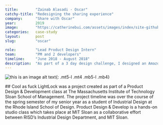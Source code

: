 ```yaml
---
title:        "Zainab Alasadi · Oscar"
catchy-title: "Redesigning the sharing experience"
company:      "Share with Oscar"
year:         2019
image:        "https://catherinebui.com/assets/images/index/site-github.png"
categories:   case-study
layout:       post
slug:         "oscar"

role:         "Lead Product Design Intern"
team:         "PM and 2 developers"
timeline:     "June 2018 - August 2018"
description:  "As part of a 3 day design challenge, I designed an Amazon Alexa extension, Playlist Mixer that takes the knowledge base from a users Amazon Music account and humanises music suggestions through Alexa, closing the gap between the two Amazon native products and exploring the untapped market of custom playlist makers."
---
```


![this is an image alt text](https://d1nu0gr0bkbcfc.cloudfront.net/images/wallpapers/group.png){: .mt5-l .mt4 .mb5-l .mb4}


<div class="{{ site.site-case-margin }}" markdown="1">
## Cool as fuck
LightLock was a project created as part of a Product Design & Development class at The Massachusetts Institute of Technology Sloan School of Management. The project timeline was over the course of the spring semester of my senior year as a student of Industrial Design at the Rhode Island School of Design. Product Design & Develop is a hands-on studio class which takes place at MIT Sloan as a collaborative effort between RISD’s Industrial Design Department, and MIT Sloan.
</div>